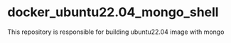 # docker_ubuntu22.04_mongo_shell
This repository is responsible for building ubuntu22.04 image with mongo
